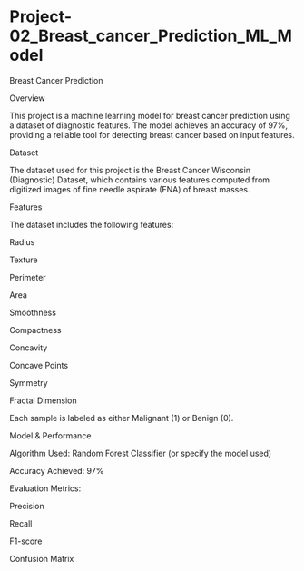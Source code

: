 # Project-02_Breast_cancer_Prediction_ML_Model
Breast Cancer Prediction

Overview

This project is a machine learning model for breast cancer prediction using a dataset of diagnostic features. The model achieves an accuracy of 97%, providing a reliable tool for detecting breast cancer based on input features.

Dataset

The dataset used for this project is the Breast Cancer Wisconsin (Diagnostic) Dataset, which contains various features computed from digitized images of fine needle aspirate (FNA) of breast masses.

Features

The dataset includes the following features:

Radius

Texture

Perimeter

Area

Smoothness

Compactness

Concavity

Concave Points

Symmetry

Fractal Dimension

Each sample is labeled as either Malignant (1) or Benign (0).

Model & Performance

Algorithm Used: Random Forest Classifier (or specify the model used)

Accuracy Achieved: 97%

Evaluation Metrics:

Precision

Recall

F1-score

Confusion Matrix
